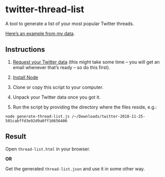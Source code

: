 # twitter-thread-list

A tool to generate a list of your most popular Twitter threads. 

[Here’s an example from my data](https://aresluna.org/twitter-threads).

## Instructions

1. [Request your Twitter data](https://twitter.com/settings/your_twitter_data)  (this might take some time – you will get an email whenever that’s ready – so do this first).

2. [Install Node](https://nodejs.org/en/download/)

3. Clone or copy this script to your computer.

4. Unpack your Twitter data once you got it.

5. Run the script by providing the directory where the files reside, e.g.: 

`node generate-thread-list.js /~/Downloads/twitter-2018-11-25-501cabffd3e92d9a0ff16656406`

## Result

Open `thread-list.html` in your browser.

**OR**

Get the generated `thread-list.json` and use it in some other way.
